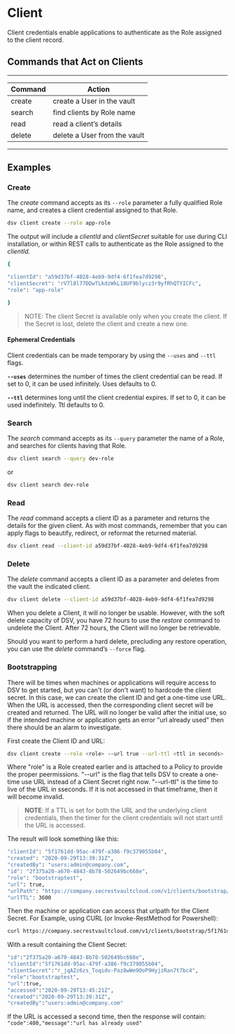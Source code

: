 ﻿[title]: # (Client)
[tags]: # (DevOps Secrets Vault,DSV,)
[priority]: # (4600)

# Client

Client credentials enable applications to authenticate as the Role assigned to the client record.

## Commands that Act on Clients

---

| Command | Action |
| ----- | ----- |
| create | create a User in the vault |
| search | find clients by Role name |
| read | read a client’s details |
| delete | delete a User from the vault |

---

## Examples

### Create

The *create* command accepts as its `--role` parameter a fully qualified Role name, and creates a client credential assigned to that Role.

```BASH
dsv client create --role app-role
```

The output will include a *clientId* and *clientSecret* suitable for use during CLI installation, or within REST calls to authenticate as the Role assigned to the *clientId*.

```BASH
{

"clientId": "a59d37bf-4028-4eb9-9df4-6f1fea7d9298",
"clientSecret": "rV7l8l77DDwTLkdzWkL18UF9blycz3r9yfRhQTYICFc",
"role": "app-role"

}
```

> NOTE: The client Secret is available only when you create the client. If the Secret is lost, delete the client and create a new one.

#### Ephemeral Credentials

Client credentials can be made temporary by using the `--uses` and `--ttl` flags.

**`--uses`** determines the number of times the client credential can be read. If set to 0, it can be used infinitely. Uses defaults to 0.

**`--ttl`** determines long until the client credential expires. If set to 0, it can be used indefinitely. Ttl defaults to 0.

### Search

The *search* command accepts as its `--query` parameter the name of a Role, and searches for clients having that Role.

```BASH
dsv client search --query dev-role
```

or

```BASH
dsv client search dev-role
```

### Read

The *read* command accepts a client ID as a parameter and returns the details for the given client. As with most commands, remember that you can apply flags to beautify, redirect, or reformat the returned material.

```BASH
dsv client read --client-id a59d37bf-4028-4eb9-9df4-6f1fea7d9298
```

### Delete

The *delete* command accepts a client ID as a parameter and deletes from the vault the indicated client.

```BASH
dsv client delete --client-id a59d37bf-4028-4eb9-9df4-6f1fea7d9298
```

When you delete a Client, it will no longer be usable. However, with the soft delete capacity of DSV, you have 72 hours to use the *restore* command to undelete the Client. After 72 hours, the Client will no longer be retrievable.

Should you want to perform a hard delete, precluding any restore operation, you can use the *delete* command’s `--force` flag.

### Bootstrapping

There will be times when machines or applications will require access to DSV to get started, but you can't (or don't want) to hardcode the client secret.  In this case, we can create the client ID and get a one-time use URL.  When the URL is accessed, then the corresponding client secret will be created and returned.  The URL will no longer be valid after the initial use, so if the intended machine or application gets an error "url already used" then there should be an alarm to investigate.

 First create the Client ID and URL:

 ```bash
 dsv client create --role <role> --url true --url-ttl <ttl in seconds> 
 ```

 Where "role" is a Role created earlier and is attached to a Policy to provide the proper peermissions.
 "--url" is the flag that tells DSV to create a one-time use URL instead of a Client Secret right now.
 "--url-ttl" is the time to live of the URL in sseconds.  If it is not accessed in that timeframe, then it will become invalid.

>**NOTE**: If a TTL is set for both the URL and the underlying client credentials, then the timer for the client credentials will not start until the URL is accessed.

The result will look something like this:

```bash
"clientId": "5f1761dd-95ac-479f-a386-f9c379055b04", 
"created": "2020-09-29T13:39:31Z", 
"createdBy": "users:admin@company.com", 
"id": "2f375a20-a670-4843-8b78-502649bc668e", 
"role": "bootstraptest", 
"url": true, 
"urlPath": "https://company.secrestvaultcloud.com/v1/clients/bootstrap/5f1761dd-95ac-479f-a386-f9c379055b04", 
"urlTTL": 3600
```

Then the machine or application can access that urlpath for the Client Secret.  For Example, using CURL (or Invoke-RestMethod for Powershell):

```bash
curl https://company.secrestvaultcloud.com/v1/clients/bootstrap/5f1761dd-95ac-479f-a386-f9c379055b04
```

With a result containing the Client Secret:

```bash
"id":"2f375a20-a670-4843-8b78-502649bc668e",
"clientId":"5f1761dd-95ac-479f-a386-f9c379055b04",
"clientSecret":"r_jqAZz6zs_Toqidv-Paz8wWe9OoP9HyjzRan7t7bc4",
"role":"bootstraptest",
"url":true,
"accessed":"2020-09-29T13:45:21Z",
"created":"2020-09-29T13:39:31Z",
"createdBy":"users:admin@company.com"
```

If the URL is accessed a second time, then the response will contain: `"code":400,"message":"url has already used"`

